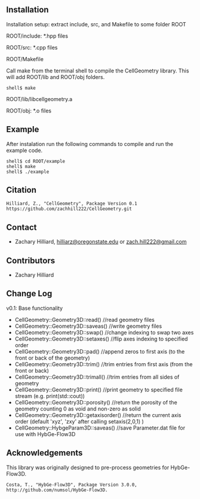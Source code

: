 ## Installation ##

Installation setup: extract include, src, and Makefile to some folder ROOT

ROOT/include: *.hpp files

ROOT/src: *.cpp files

ROOT/Makefile


Call make from the terminal shell to compile the CellGeometry library. This will add ROOT/lib and ROOT/obj folders.

	shell$ make

ROOT/lib/libcellgeometry.a

ROOT/obj: *.o files

## Example ##
After instalation run the following commands to compile and run the example code.

	shell$ cd ROOT/example
	shell$ make
	shell$ ./example

## Citation ##
	Hilliard, Z., "CellGeometry", Package Version 0.1
	https://github.com/zachhill222/CellGeometry.git

## Contact ##
- Zachary Hilliard, hilliarz@oregonstate.edu or zach.hill222@gmail.com
	
## Contributors ##
- Zachary Hilliard

## Change Log ##
v0.1: Base functionality
- CellGeometry::Geometry3D::read() 		//read geometry files
- CellGeometry::Geometry3D::saveas() 		//write geometry files
- CellGeometry::Geometry3D::swap() 		//change indexing to swap two axes
- CellGeometry::Geometry3D::setaxes() 		//flip axes indexing to specified order
- CellGeometry::Geometry3D::pad() 		//append zeros to first axis (to the front or back of the geometry)
- CellGeometry::Geometry3D::trim() 		//trim entries from first axis (from the front or back)
- CellGeometry::Geometry3D::trimall() 		//trim entries from all sides of geometry
- CellGeometry::Geometry3D::print() 		//print geometry to specified file stream (e.g. print(std::cout))
- CellGeometry::Geometry3D::porosity() 		//return the porosity of the geometry counting 0 as void and non-zero as solid
- CellGeometry::Geometry3D::getaxisorder() 	//return the current axis order (default 'xyz', 'zxy' after calling setaxis(2,0,1) )
- CellGeometry::HybgeParam3D::saveas()		//save Parameter.dat file for use with HybGe-Flow3D

## Acknowledgements ##
This library was originally designed to pre-process geometries for HybGe-Flow3D.

	Costa, T., "HybGe-Flow3D", Package Version 3.0.0,
	http://github.com/numsol/HybGe-Flow3D.
